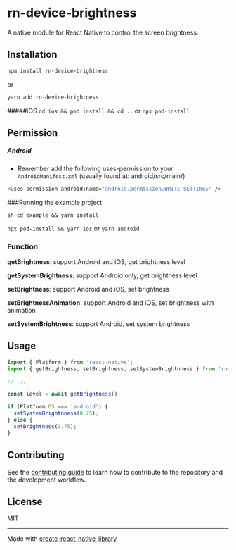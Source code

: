 # rn-device-brightness

A native module for React Native to control the screen brightness.

## Installation

```sh
npm install rn-device-brightness
```
or
```sh
yarn add rn-device-brightness
```

#####iOS
`cd ios && pod install && cd ..` or `npx pod-install`

## Permission
##### Android
- Remember add the following uses-permission to your `AndroidManifest.xml` (usually found at: android/src/main/)

```sh
<uses-permission android:name="android.permission.WRITE_SETTINGS" />
```

###Running the example project

`sh cd example && yarn install`

`npx pod-install && yarn ios` or `yarn android`

### Function

<strong>getBrightness</strong>: support Android and iOS, get brightness level

<strong>getSystemBrightness</strong>: support Android only, get brightness level

<strong>setBrightness</strong>: support Android and iOS, set brightness

<strong>setBrightnessAnimation</strong>: support Android and iOS, set brightness with animation

<strong>setSystemBrightness</strong>: support Android, set system brightness

## Usage

```js
import { Platform } from 'react-native';
import { getBrightness, setBrightness, setSystemBrightnness } from 'rn-device-brightness';

// ...

const level = await getBrightness();

if (Platform.OS === 'android') {
  setSystemBrightnness(0.75);
} else {
  setBrightness(0.75);
}
```

## Contributing

See the [contributing guide](CONTRIBUTING.md) to learn how to contribute to the repository and the development workflow.

## License

MIT

---

Made with [create-react-native-library](https://github.com/callstack/react-native-builder-bob)
